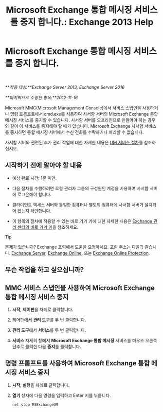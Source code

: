 ﻿---
title: 'Microsoft Exchange 통합 메시징 서비스를 중지 합니다.: Exchange 2013 Help'
TOCTitle: Microsoft Exchange 통합 메시징 서비스를 중지 합니다.
ms:assetid: 64fa5535-8150-45c6-82e6-d2346892a031
ms:mtpsurl: https://technet.microsoft.com/ko-kr/library/Aa998595(v=EXCHG.150)
ms:contentKeyID: 50555999
ms.date: 05/22/2018
mtps_version: v=EXCHG.150
ms.translationtype: MT
---

# Microsoft Exchange 통합 메시징 서비스를 중지 합니다.

 

_**적용 대상:**Exchange Server 2013, Exchange Server 2016_

_**마지막으로 수정된 항목:**2012-11-16_

Microsoft MMC(Microsoft Management Console)에서 서비스 스냅인을 사용하거나 명령 프롬프트에서 cmd.exe를 사용하여 사서함 서버의 Microsoft Exchange 통합 메시징 서비스를 중지할 수 있습니다. 사서함 서버를 오프라인으로 만들어야 하는 경우와 같이 이 서비스를 중지해야 할 때가 있습니다. Microsoft Exchange 사서함 서비스를 중지하면 통합 메시징 서버에서 수신 전화를 수락하거나 처리할 수 없습니다.

사서함 서버와 관련된 추가 관리 작업에 대한 자세한 내용은 [UM 서비스 절차](um-services-procedures-exchange-2013-help.md)를 참조하십시오.

## 시작하기 전에 알아야 할 내용

  - 예상 완료 시간: 1분 미만.

  - 다음 절차를 수행하려면 로컬 관리자 그룹의 구성원인 계정을 사용하여 사서함 서버에 로그온해야 합니다.

  - 클라이언트 액세스 서버와 동일한 컴퓨터나 별도의 컴퓨터에 사서함 서버가 설치되어 있는지 확인합니다.

  - 이 항목의 절차에 적용할 수 있는 바로 가기 키에 대한 자세한 내용은 [Exchange 관리 센터의 바로 가기 키](keyboard-shortcuts-in-the-exchange-admin-center-exchange-online-protection-help.md)을 참조하세요.


> [!TIP]
> 문제가 있습니까? Exchange 포럼에서 도움을 요청하세요. 포럼 주소는 다음과 같습니다. <A href="https://go.microsoft.com/fwlink/p/?linkid=60612">Exchange Server</A>, <A href="https://go.microsoft.com/fwlink/p/?linkid=267542">Exchange Online</A>, 또는 <A href="https://go.microsoft.com/fwlink/p/?linkid=285351">Exchange Online Protection</A>.



## 무슨 작업을 하고 싶으십니까?

## MMC 서비스 스냅인을 사용하여 Microsoft Exchange 통합 메시징 서비스 중지

1.  **시작**, **제어판**을 차례로 클릭합니다.

2.  제어판에서 **관리 도구**를 두 번 클릭합니다.

3.  **관리 도구**에서 **서비스**를 두 번 클릭합니다.

4.  **서비스** 자세히 창에서 **Microsoft Exchange 통합 메시징** 서비스를 마우스 오른쪽 단추로 클릭한 다음 **중지**를 클릭합니다.

## 명령 프롬프트를 사용하여 Microsoft Exchange 통합 메시징 서비스 중지

1.  **시작**, **실행**을 차례로 클릭합니다.

2.  **열기** 상자에 다음 명령을 입력하고 Enter 키를 누릅니다.
    
        net stop MSExchangeUM

